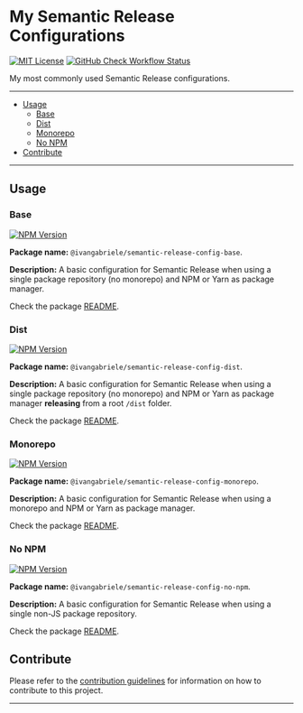 # My Semantic Release Configurations

[![MIT License][img-license]][lnk-license] [![GitHub Check Workflow Status][img-github]][lnk-github]

My most commonly used Semantic Release configurations.

---

- [Usage](#usage)
  - [Base](#base)
  - [Dist](#dist)
  - [Monorepo](#monorepo)
  - [No NPM](#no-npm)
- [Contribute](#contribute)

---

## Usage

### Base

[![NPM Version][img-npm-base]][lnk-npm-base]

**Package name:** `@ivangabriele/semantic-release-config-base`.

**Description:** A basic configuration for Semantic Release when using a single package repository (no monorepo) and NPM
or Yarn as package manager.

Check the package [README](./packages/base/README.md).

### Dist

[![NPM Version][img-npm-dist]][lnk-npm-dist]

**Package name:** `@ivangabriele/semantic-release-config-dist`.

**Description:** A basic configuration for Semantic Release when using a single package repository (no monorepo) and NPM
or Yarn as package manager **releasing** from a root `/dist` folder.

Check the package [README](./packages/dist/README.md).

### Monorepo

[![NPM Version][img-npm-monorepo]][lnk-npm-monorepo]

**Package name:** `@ivangabriele/semantic-release-config-monorepo`.

**Description:** A basic configuration for Semantic Release when using a monorepo and NPM or Yarn as package manager.

Check the package [README](./packages/monorepo/README.md).

### No NPM

[![NPM Version][img-npm-no-npm]][lnk-npm-no-npm]

**Package name:** `@ivangabriele/semantic-release-config-no-npm`.

**Description:** A basic configuration for Semantic Release when using a single non-JS package repository.

Check the package [README](./packages/no-npm/README.md).

## Contribute

Please refer to the [contribution guidelines](./CONTRIBUTING.md) for information on how to contribute to this project.

---

[img-github]:
  https://img.shields.io/github/actions/workflow/status/ivangabriele/semantic-release-config/check.yml?branch=main&label=CI&style=for-the-badge
[img-license]: https://img.shields.io/github/license/ivangabriele/semantic-release-config?style=for-the-badge
[img-npm-base]: https://img.shields.io/npm/v/@ivangabriele/semantic-release-config-base?style=for-the-badge
[img-npm-dist]: https://img.shields.io/npm/v/@ivangabriele/semantic-release-config-dist?style=for-the-badge
[img-npm-monorepo]: https://img.shields.io/npm/v/@ivangabriele/semantic-release-config-monorepo?style=for-the-badge
[img-npm-no-npm]: https://img.shields.io/npm/v/@ivangabriele/semantic-release-config-no-npm?style=for-the-badge
[lnk-github]: https://github.com/ivangabriele/semantic-release-config/actions?query=branch%3Amain++
[lnk-license]: https://github.com/ivangabriele/semantic-release-config/blob/main/LICENSE
[lnk-npm-base]: https://www.npmjs.com/package/@ivangabriele/semantic-release-config-base
[lnk-npm-dist]: https://www.npmjs.com/package/@ivangabriele/semantic-release-config-dist
[lnk-npm-monorepo]: https://www.npmjs.com/package/@ivangabriele/semantic-release-config-monorepo
[lnk-npm-no-npm]: https://www.npmjs.com/package/@ivangabriele/semantic-release-config-no-npm
